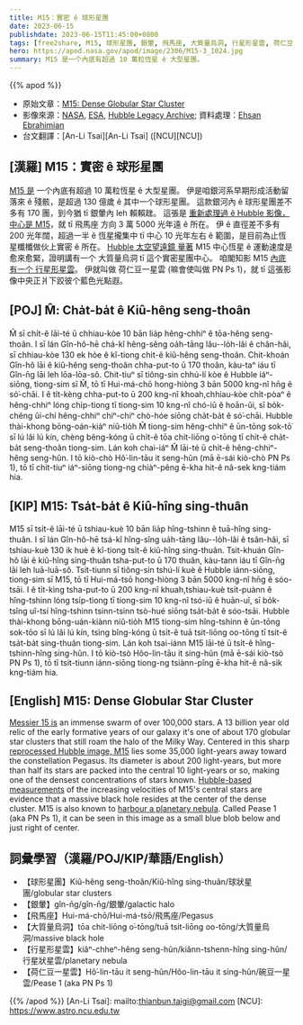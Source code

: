 ```yaml
---
title: M15：實密 ê 球形星團
date: 2023-06-15
publishdate: 2023-06-15T11:45:00+0800
tags: [free2share, M15, 球形星團, 銀暈, 飛馬座, 大質量烏洞, 行星形星雲, 荷仁豆一星雲]
hero: https://apod.nasa.gov/apod/image/2306/M15-3_1024.jpg
summary: M15 是一个內底有超過 10 萬粒恆星 ê 大型星團。
---
```


{{% apod %}}

- 原始文章：[M15: Dense Globular Star Cluster](https://apod.nasa.gov/apod/ap230615.html)
- 影像來源：[NASA](https://www.nasa.gov/), [ESA](https://www.esa.int/), [Hubble Legacy Archive](https://hla.stsci.edu/); 資料處理：[Ehsan Ebrahimian](https://www.instagram.com/anugrafy/)
- 台文翻譯：[An-Li Tsai][An-Li Tsai] ([NCU][NCU])

## [漢羅] M15：實密 ê 球形星團
[M15 是][Messier 15 is] 一个內底有超過 10 萬粒恆星 ê 大型星團。
伊是咱銀河系早期形成活動留落來 ê 殘骸，是超過 130 億歲 ê 其中一个球形星團。
這款銀河內 ê 球形星團差不多有 170 團，到今猶 tī 銀暈內 leh 賴賴趖。
這張是 [重新處理過 ê Hubble 影像，中心是 M15][reprocessed Hubble image, M15]，就 tī 飛馬座 方向 3 萬 5000 光年遠 ê 所在。
伊 ê 直徑差不多有 200 光年闊，超過一半 ê 恆星攏集中 tī 中心 10 光年左右 ê 範圍，是目前為止恆星櫼櫼做伙上實密 ê 所在。
[Hubble 太空望遠鏡 量著][Hubble-based measurements] M15 中心恆星 ê 運動速度是愈來愈緊，證明講有一个 大質量烏洞 tī 這个實密星團中心。
咱閣知影 M15 [內底有一个 行星形星雲][harbour a planetary nebula]。
伊就叫做 荷仁豆一星雲 (嘛會使叫做 PN Ps 1)，就 tī 這張影像中央正爿下跤彼个藍色光點遐。

## [POJ] M̂: Cha̍t-ba̍t ê Kiû-hêng seng-thoân
M̂ sī chi̍t-ê lāi-té ū chhiau-kòe 10 bān lia̍p hêng-chhiⁿ ê tōa-hêng seng-thoân.
I sī lán Gîn-hô-hē chá-kî hêng-sêng oa̍h-tāng lâu--lo̍h-lâi ê chân-hâi, sī chhiau-kòe 130 ek hòe ê kî-tiong chi̍t-ê kiû-hêng seng-thoân.
Chit-khoán Gîn-hô lāi ê kiû-hêng seng-thoân chha-put-to ū 170 thoân, kàu-taⁿ iáu tī Gîn-n̄g lāi leh lōa-lōa-sô.
Chit-tiuⁿ sī tiông-sin chhú-lí kòe ê Hubble iáⁿ-siōng, tiong-sim sī M̂, tō tī Hui-má-chō hong-hiòng 3 bān 5000 kng-nî hn̄g ê só͘-chāi.
I ê ti̍t-kèng chha-put-to ū 200 kng-nî khoah,chhiau-kòe chi̍t-pòaⁿ ê hêng-chhiⁿ lóng chi̍p-tiong tī tiong-sim 10 kng-nî chó-iū ê hoān-ûi, sī bo̍k-chêng ûi-chí hêng-chhiⁿ chiⁿ-chiⁿ chò-hóe siōng cha̍t-ba̍t ê só͘-chāi.
Hubble thài-khong bōng-oán-kiàⁿ niû-tio̍h M̂ tiong-sim hêng-chhiⁿ ê ūn-tōng sok-tō͘ sī lú lâi lú kín, chèng bêng-kóng ū chi̍t-ê tōa chit-liōng o͘-tōng tī chit-ê cha̍t-ba̍t seng-thoân tiong-sim.
Lán koh chai-iáⁿ M̂ lāi-té ū chi̍t-ê hêng-chhiⁿ-hêng seng-hûn.
I tō kiò-chò Hô͘-lin-tāu it seng-hûn (mā ē-sái kiò-chò PN Ps 1), tō tī chit-tiuⁿ iáⁿ-siōng tiong-ng chiàⁿ-pêng ē-kha hit-ê nâ-sek kng-tiám hia.

## [KIP] M15: Tsa̍t-ba̍t ê Kiû-hîng sing-thuân
M15 sī tsi̍t-ê lāi-té ū tshiau-kuè 10 bān lia̍p hîng-tshinn ê tuā-hîng sing-thuân.
I sī lán Gîn-hô-hē tsá-kî hîng-sîng ua̍h-tāng lâu--lo̍h-lâi ê tsân-hâi, sī tshiau-kuè 130 ik huè ê kî-tiong tsi̍t-ê kiû-hîng sing-thuân.
Tsit-khuán Gîn-hô lāi ê kiû-hîng sing-thuân tsha-put-to ū 170 thuân, kàu-tann iáu tī Gîn-n̄g lāi leh luā-luā-sô.
Tsit-tiunn sī tiông-sin tshú-lí kuè ê Hubble iánn-siōng, tiong-sim sī M15, tō tī Hui-má-tsō hong-hiòng 3 bān 5000 kng-nî hn̄g ê sóo-tsāi.
I ê ti̍t-kìng tsha-put-to ū 200 kng-nî khuah,tshiau-kuè tsi̍t-puànn ê hîng-tshinn lóng tsi̍p-tiong tī tiong-sim 10 kng-nî tsó-iū ê huān-uî, sī bo̍k-tsîng uî-tsí hîng-tshinn tsinn-tsinn tsò-hué siōng tsa̍t-ba̍t ê sóo-tsāi.
Hubble thài-khong bōng-uán-kiànn niû-tio̍h M15 tiong-sim hîng-tshinn ê ūn-tōng sok-tōo sī lú lâi lú kín, tsìng bîng-kóng ū tsi̍t-ê tuā tsit-liōng oo-tōng tī tsit-ê tsa̍t-ba̍t sing-thuân tiong-sim.
Lán koh tsai-iánn M15 lāi-té ū tsi̍t-ê hîng-tshinn-hîng sing-hûn.
I tō kiò-tsò Hôo-lin-tāu it sing-hûn (mā ē-sái kiò-tsò PN Ps 1), tō tī tsit-tiunn iánn-siōng tiong-ng tsiànn-pîng ē-kha hit-ê nâ-sik kng-tiám hia.

## [English] M15: Dense Globular Star Cluster
[Messier 15 is][Messier 15 is] an immense swarm of over 100,000 stars.
A 13 billion year old relic of the early formative years of our galaxy it's one of about 170 globular star clusters that still roam the halo of the Milky Way.
Centered in this sharp [reprocessed Hubble image, M15][reprocessed Hubble image, M15] lies some 35,000 light-years away toward the constellation Pegasus.
Its diameter is about 200 light-years, but more than half its stars are packed into the central 10 light-years or so, making one of the densest concentrations of stars known.
[Hubble-based measurements][Hubble-based measurements] of the increasing velocities of M15's central stars are evidence that a massive black hole resides at the center of the dense cluster.
M15 is also known to [harbour a planetary nebula][harbour a planetary nebula].
Called Pease 1 (aka PN Ps 1), it can be seen in this image as a small blue blob below and just right of center.

## 詞彙學習（漢羅/POJ/KIP/華語/English）
- 【球形星團】Kiû-hêng seng-thoân/Kiû-hîng sing-thuân/球狀星團/globular star clusters
- 【銀暈】gîn-n̄g/gîn-n̄g/銀暈/galactic halo
- 【飛馬座】Hui-má-chō/Hui-má-tsō/飛馬座/Pegasus
- 【大質量烏洞】tōa chit-liōng o͘-tōng/tuā tsit-liōng oo-tōng/大質量烏洞/massive black hole
- 【行星形星雲】kiâⁿ-chheⁿ-hêng seng-hûn/kiânn-tshenn-hîng sing-hûn/行星狀星雲/planetary nebula
- 【荷仁豆一星雲】Hô͘-lin-tāu it seng-hûn/Hôo-lin-tāu it sing-hûn/碗豆一星雲/Pease 1 (aka PN Ps 1)

{{% /apod %}}
[An-Li Tsai]: mailto:thianbun.taigi@gmail.com
[NCU]: https://www.astro.ncu.edu.tw

[copyright]: https://apod.nasa.gov/apod/fap/lib/about_apod.html#srapply
[License]: https://creativecommons.org/licenses/by/2.0/

[Messier 15 is]:https://www.nasa.gov/feature/goddard/2017/messier-15
[reprocessed Hubble image, M15]:https://www.instagram.com/p/CtL-6FgNc5l/
[Hubble-based measurements]:https://arxiv.org/abs/astro-ph/0209314
[harbour a planetary nebula]:https://ui.adsabs.harvard.edu/abs/2020AJ....159..276B/abstract
